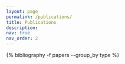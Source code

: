 ```yaml
---
layout: page
permalink: /publications/
title: Publications
description: 
nav: true
nav_order: 2
---
```

<!-- _pages/publications.md -->
<div class="publications">

{% bibliography -f papers --group_by type %}

</div>

